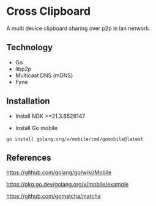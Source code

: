 # Cross Clipboard

A multi device clipboard sharing over p2p in lan network.

## Technology

- Go
- libp2p
- Multicast DNS (mDNS)
- Fyne

## Installation

- Install NDK >=21.3.6528147

- Install Go mobile

```shell
go install golang.org/x/mobile/cmd/gomobile@latest
```

## References

<https://github.com/golang/go/wiki/Mobile>

<https://pkg.go.dev/golang.org/x/mobile/example>

<https://github.com/gomatcha/matcha>
